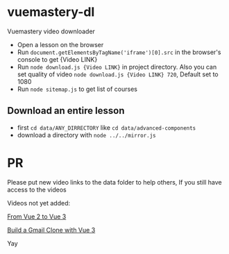 # vuemastery-dl
Vuemastery video downloader

* Open a lesson on the browser
* Run `document.getElementsByTagName('iframe')[0].src` in the browser's console to get {Video LINK}
* Run `node download.js {Video LINK}` in project directory. Also you can set quality of video `node download.js {Video LINK} 720`, Default set to 1080
* Run `node sitemap.js` to get list of courses

## Download an entire lesson
* first `cd data/ANY_DIRRECTORY` like `cd data/advanced-components`
* download a directory with `node ../../mirror.js`


# PR
Please put new video links to the data folder to help others, If you still have access to the videos

Videos not yet added:

[From Vue 2 to Vue 3](https://www.vuemastery.com/courses/from-vue2-to-vue3/from-vue-2-to-vue-3)

[Build a Gmail Clone with Vue 3](https://www.vuemastery.com/courses/build-a-gmail-clone-with-vue3/tour-the-project)

Yay

